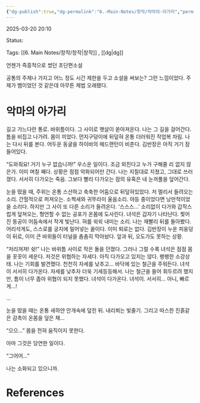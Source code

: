 ```yaml
---
{"dg-publish":true,"dg-permalink":"6.-Main-Notes/창작/악마의-아가리","permalink":"/6.-Main-Notes/창작/악마의-아가리/"}
---
```



2025-03-20 20:10

Status: 

Tags: [[6. Main Notes/창작/창작\|창작]] , [[dg\|dg]]

언젠가 즉흥적으로 썼던 초단편소설

공통의 주제나 가지고 어느 정도 시간 제한을 두고 소설을 써보는? 그런 느낌이었다.
주제가 뱀이었던 것 같은데 아무튼 제법 오래됐다.

# 악마의 아가리
길고 가느다란 통로. 바위틈이다. 그 사이로 햇살이 쏟아져온다. 나는 그 길을 걸어간다. 틈을 비집고 나가려. 몸이 끼었다.
먼지구덩이에 뒤덮혀 온통 더러워진 작업복 차림. 나는 다시 뒤를 본다. 어두운 동굴을 하이바의 헤드랜턴이 비춘다. 김반장은 아직 거기 잠들어있다.

“도와줘요! 거기 누구 없습니까!”
우스운 일이다. 조금 외친다고 누가 구해줄 리 없지 않은가. 이미 며칠 째다. 상황은 점점 악화되어만 간다.
나는 지칠대로 지쳤고, 그대로 쓰러졌다. 서서히 다가오는 죽음. 그보다 빨리 다가오는 잠의 유혹은 내 눈꺼풀을 덮어간다.

눈을 떴을 때, 주위는 온통 스산하고 축축한 어둠으로 뒤덮혀있었다. 저 멀리서 들려오는 소리. 간헐적으로 퍼져오는. 소쩍새와 귀뚜라미 울음소리. 야등 중이었다면 낭만적이었을 소리다. 하지만 그 사이 또 다른 소리가 들려온다.
‘스스스…’
소리없이 다가와 갑작스럽게 덮쳐오는, 형언할 수 없는 공포가 온몸에 도사린다. 녀석은 갑자기 나타난다. 찢어진 동공이 어둠속에서 작게 빛난다. 혀를 쉭쉭 내미는 소리.
나는 재빨리 뒤를 돌아봤다. 어리석게도, 스스로를 궁지에 밀어넣는 꼴이다. 이미 퇴로는 없다. 김반장이 누운 피웅덩이 뒤로, 이미 큰 바위들이 터널을 촘촘히 막아놨다. 앞과 뒤, 오도가도 못하는 상황.

“저리꺼져! 쉿!”
나는 바위틈 사이로 작은 돌을 던졌다. 그러나 그럴 수록 녀석은 점점 몸을 꼿꼿이 세운다. 저것은 위협하는 자세다. 아직 다가오고 있지는 않다. 팽팽한 소강상태. 나는 기회를 발견했다.
천천히 자세를 낮추고… 바닥에 있는 철근을 주워든다. 녀석이 서서히 다가온다. 자세를 낮추자 더욱 기세등등해서. 나는 철근을 들어 휘두르려 했지만, 틈이 너무 좁아 위협이 되지 못했다. 녀석이 다가온다. 녀석이. 서서히… 아니, 빠르게…!


…


눈을 떴을 때는 온통 새하얀 안개속에 덮힌 뒤. 내리쬐는 빛줄기. 그리고 따스한 진흙같은 감촉이 온몸을 덮은 채…

“으으…”
몸을 전혀 움직이지 못한다.

아마 그것은 당연한 일이다.

“그어어…”

나는 소화되고 있으니까.

# References
